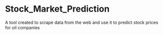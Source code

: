 # Stock_Market_Prediction
A tool created to scrape data from the web and use it to predict stock prices for oil companies
